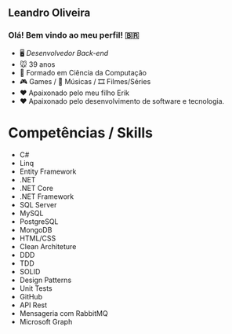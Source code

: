## Leandro Oliveira

### Olá! Bem vindo ao meu perfil! 🇧🇷

- 🖥️ *Desenvolvedor Back-end*
- 🐭 39 anos
- 🧠 Formado em Ciência da Computação
- 🎮 Games / 🎵 Músicas / 🎞 Filmes/Séries
- ❤ Apaixonado pelo meu filho Erik 
- ❤ Apaixonado pelo desenvolvimento de software e tecnologia. 

# Competências / Skills
- C#
- Linq
- Entity Framework 
- .NET
- .NET Core
- .NET Framework
- SQL Server
- MySQL
- PostgreSQL
- MongoDB
- HTML/CSS
- Clean Architeture
- DDD
- TDD
- SOLID
- Design Patterns
- Unit Tests
- GitHub
- API Rest
- Mensageria com RabbitMQ
- Microsoft Graph

<!--
**loliveirap/loliveirap** is a ✨ _special_ ✨ repository because its `README.md` (this file) appears on your GitHub profile.

Here are some ideas to get you started:

- 🔭 I’m currently working on ...
- 🌱 I’m currently learning ...
- 👯 I’m looking to collaborate on ...
- 🤔 I’m looking for help with ...
- 💬 Ask me about ...
- 📫 How to reach me: ...
- 😄 Pronouns: ...
- ⚡ Fun fact: ...
-->
